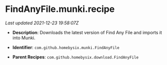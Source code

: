 # FindAnyFile.munki.recipe

_Last updated 2021-12-23 19:58:07Z_

- **Description**: Downloads the latest version of Find Any File and imports it into Munki.

- **Identifier**: `com.github.homebysix.munki.FindAnyFile`

- **Parent Recipes**: `com.github.homebysix.download.FindAnyFile`